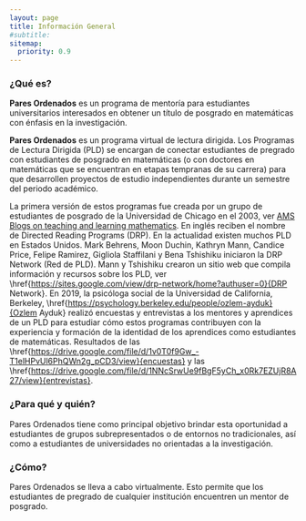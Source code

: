 ```yaml
---
layout: page
title: Información General
#subtitle:
sitemap:
  priority: 0.9
---
```

<!--<img src="{{ '/assets/img/icons8-abscissa-50.png' | prepend: site.baseurl }}" id="about-img">
<div id="describe-text">
	<p>A simple, minimal Jekyll theme for a personal web page and blog, focusing on white space and readability</p>
	<p>Fork and use the theme from the <strong> <a href="https://github.com/knhash/Pudhina"> repository</a> </strong></p>
</div>-->	
### ¿Qué es?
**Pares Ordenados** es un programa de mentoría para estudiantes universitarios interesados en obtener un título de posgrado en matemáticas con énfasis en la investigación.

**Pares Ordenados** es un programa virtual de lectura dirigida. Los Programas de Lectura Dirigida (PLD) se encargan de conectar estudiantes de pregrado con estudiantes de posgrado en matemáticas (o con doctores en matemáticas que se encuentran en etapas tempranas de su carrera) para que desarrollen proyectos de estudio independientes durante un semestre del periodo académico.

La primera versión de estos programas fue creada por un grupo de estudiantes de posgrado de la Universidad de Chicago en el 2003, ver [AMS Blogs on teaching and learning mathematics](https://blogs.ams.org/matheducation/2015/06/20/we-started-a-directed-reading-program-and-so-can-you/). En inglés reciben el nombre de Directed Reading Programs (DRP). En la actualidad existen muchos PLD en Estados Unidos. Mark Behrens, Moon Duchin, Kathryn Mann, Candice Price, Felipe Ramirez, Gigliola Staffilani y Bena Tshishiku iniciaron la DRP Network (Red de PLD). Mann y Tshishiku crearon un sitio web que compila información y recursos sobre los PLD, ver  \href{https://sites.google.com/view/drp-network/home?authuser=0}{DRP Network}.  En 2019, la psicóloga social de la Universidad de California, Berkeley, \href{https://psychology.berkeley.edu/people/ozlem-ayduk}{Ozlem Ayduk} realizó encuestas y entrevistas a los mentores y aprendices de un PLD para estudiar cómo estos programas contribuyen con la experiencia y formación de la identidad de los aprendices como estudiantes de matemáticas. Resultados de las \href{https://drive.google.com/file/d/1v0T0f9Gw_-T1elHPvUl6PhQWn2g_pCD3/view}{encuestas} y las \href{https://drive.google.com/file/d/1NNcSrwUe9fBgF5yCh_x0Rk7EZUjR8A27/view}{entrevistas}.


### ¿Para qué y quién?
Pares Ordenados tiene como principal objetivo brindar esta oportunidad a estudiantes de grupos subrepresentados o de entornos no tradicionales, así como a estudiantes de universidades no orientadas a la investigación. 

### ¿Cómo?
Pares Ordenados se lleva a cabo virtualmente. Esto permite que los estudiantes de pregrado de cualquier institución encuentren un mentor de posgrado.

